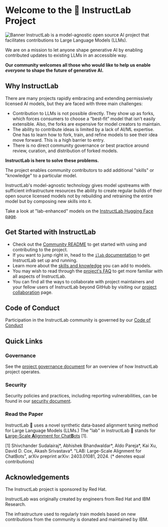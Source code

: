 # Welcome to the 🐶 InstructLab Project

![Banner](https://github.com/instructlab/.github/blob/main/assets/instructlab-banner.png)
InstructLab is a model-agnostic open source AI project that facilitates contributions to Large Language Models (LLMs).

We are on a mission to let anyone shape generative AI by enabling contributed updates to existing LLMs in an accessible way.

**Our community welcomes all those who would like to help us enable ***everyone*** to shape the future of generative AI.**

## Why InstructLab

There are many projects rapidly embracing and extending permissively licensed AI models, but they are faced with three main challenges:

* Contribution to LLMs is not possible directly. They show up as forks, which forces consumers to choose a “best-fit” model that isn’t easily extensible. Also, the forks are expensive for model creators to maintain.
* The ability to contribute ideas is limited by a lack of AI/ML expertise. One has to learn how to fork, train, and refine models to see their idea move forward. This is a high barrier to entry.
* There is no direct community governance or best practice around review, curation, and distribution of forked models.

**InstructLab is here to solve these problems.**

The project enables community contributors to add additional "skills" or "knowledge" to a particular model.

InstructLab's model-agnostic technology gives model upstreams with sufficient infrastructure resources the ability to create regular builds of their open source licensed models not by rebuilding and retraining the entire model but by composing new skills into it.

Take a look at "lab-enhanced" models on the [InstructLab Hugging Face page](https://huggingface.co/instructlab).

## Get Started with InstructLab

* Check out the [Community README](https://github.com/instructlab/community/blob/main/README.md) to get started with using and contributing to the project.
* If you want to jump right in, head to the [`ilab` documentation](https://github.com/instructlab/instructlab/blob/main/README.md) to get InstructLab set up and running.
* Learn more about the [skills and knowledge](https://github.com/instructlab/taxonomy/blob/main/README.md) you can add to models.
* You may wish to read through the [project's FAQ](https://github.com/instructlab/community/blob/main/FAQ.md) to get more familiar with all aspects of InstructLab.
* You can find all the ways to collaborate with project maintainers and your fellow users of InstructLab beyond GitHub by visiting our [project collaboration](https://github.com/instructlab/community/blob/main/Collaboration.md) page.

## Code of Conduct

Participation in the InstructLab community is governed by our [Code of Conduct](https://github.com/instructlab/community/blob/main/CODE_OF_CONDUCT.md)

## Quick Links

### Governance

See the [project governance document](https://github.com/instructlab/community/blob/main/GOVERNANCE.md) for an overview of how InstructLab project operates.

### Security

Security policies and practices, including reporting vulnerabilities, can be found in our [security document](https://github.com/instructlab/community/blob/main/SECURITY.md).

### Read the Paper

InstructLab 🐶 uses a novel synthetic data-based alignment tuning method for Large Language Models (LLMs.) The "lab" in InstructLab 🥼 stands for [**L**arge-Scale **A**lignment for Chat**B**ots](https://arxiv.org/abs/2403.01081) [1].

[1] Shivchander Sudalairaj*, Abhishek Bhandwaldar*, Aldo Pareja*, Kai Xu, David D. Cox, Akash Srivastava*. "LAB: Large-Scale Alignment for ChatBots", arXiv preprint arXiv: 2403.01081, 2024. (* denotes equal contributions)

## Acknowledgements

The InstructLab project is sponsored by Red Hat.

InstructLab was originally created by engineers from Red Hat and IBM Research.

The infrastructure used to regularly train models based on new contributions from the community is donated and maintained by IBM.
